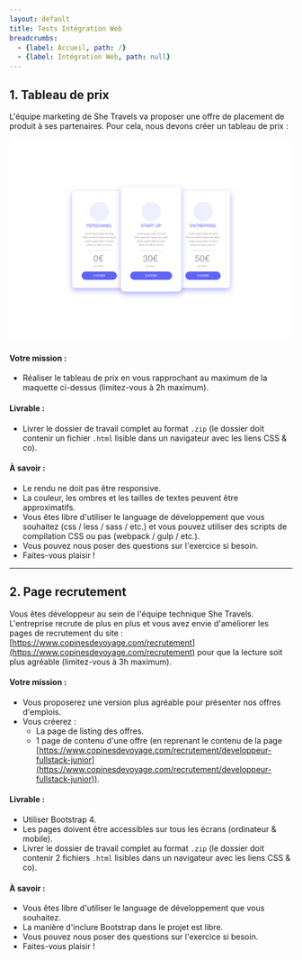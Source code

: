 ```yaml
---
layout: default
title: Tests Intégration Web
breadcrumbs:
  - {label: Accueil, path: /}
  - {label: Intégration Web, path: null}
---
```


## 1. Tableau de prix

L'équipe marketing de She Travels va proposer une offre de placement de produit à ses partenaires. Pour cela, nous devons créer un tableau de prix :

![pricing](img/pricing.jpg)

#### Votre mission :

- Réaliser le tableau de prix en vous rapprochant au maximum de la maquette ci-dessus (limitez-vous à 2h maximum).

#### Livrable :

- Livrer le dossier de travail complet au format `.zip` (le dossier doit contenir un fichier `.html` lisible dans un navigateur avec les liens CSS & co).

#### À savoir :

- Le rendu ne doit pas être responsive.
- La couleur, les ombres et les tailles de textes peuvent être approximatifs.
- Vous êtes libre d'utiliser le language de développement que vous souhaitez (css / less / sass / etc.) et vous pouvez utiliser des scripts de compilation CSS ou pas (webpack / gulp / etc.).
- Vous pouvez nous poser des questions sur l'exercice si besoin.
- Faites-vous plaisir !

---

## 2. Page recrutement

Vous êtes développeur au sein de l'équipe technique She Travels. L'entreprise recrute de plus en plus et vous avez envie d'améliorer les pages de recrutement du site : [https://www.copinesdevoyage.com/recrutement](https://www.copinesdevoyage.com/recrutement) pour que la lecture soit plus agréable (limitez-vous à 3h maximum).

#### Votre mission :

- Vous proposerez une version plus agréable pour présenter nos offres d'emplois.
- Vous créerez :
    - La page de listing des offres.
    - 1 page de contenu d'une offre (en reprenant le contenu de la page [https://www.copinesdevoyage.com/recrutement/developpeur-fullstack-junior](https://www.copinesdevoyage.com/recrutement/developpeur-fullstack-junior)).

#### Livrable :

- Utiliser Bootstrap 4.
- Les pages doivent être accessibles sur tous les écrans (ordinateur & mobile).
- Livrer le dossier de travail complet au format `.zip` (le dossier doit contenir 2 fichiers `.html` lisibles dans un navigateur avec les liens CSS & co).

#### À savoir :

- Vous êtes libre d'utiliser le language de développement que vous souhaitez.
- La manière d'inclure Bootstrap dans le projet est libre.
- Vous pouvez nous poser des questions sur l'exercice si besoin.
- Faites-vous plaisir !
